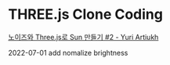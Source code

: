 # THREE.js Clone Coding

[노이즈와 Three.js로 Sun 만들기 #2 - Yuri Artiukh](https://youtu.be/3krH52AhPqk)

2022-07-01 add nomalize brightness
